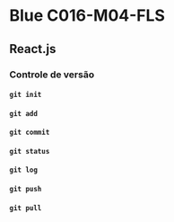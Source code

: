# Blue C016-M04-FLS

## React.js

### Controle de versão

#### `git init`

#### `git add`

#### `git commit`

#### `git status`

#### `git log`

#### `git push`

#### `git pull`
